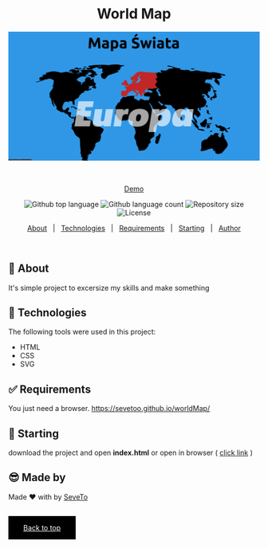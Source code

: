<div align="center" id="top"> 
  
<h1 align="center">World Map</h1>
  <a target="_blank" href="https://sevetoo.github.io/worldMap/">
  <img src="./preview.png" alt="One Div Element" />
  </a>

&#xa0;

<a target="_blank" href="https://sevetoo.github.io/worldMap/">Demo</a>

</div>

<p align="center">
  <img alt="Github top language" src="https://img.shields.io/github/languages/top/SeveToo/worldMap?color=56BEB8">

  <img alt="Github language count" src="https://img.shields.io/github/languages/count/SeveToo/worldMap?color=56BEB8">

  <img alt="Repository size" src="https://img.shields.io/github/repo-size/SeveToo/worldMap?color=56BEB8">

  <img alt="License" src="https://img.shields.io/github/license/SeveToo/worldMap?color=56BEB8">
</p>

<p align="center">
  <a href="#dart-about">About</a> &#xa0; | &#xa0; 
  <!-- <a href="#sparkles-features">Features</a> &#xa0; | &#xa0; -->
  <a href="#rocket-technologies">Technologies</a> &#xa0; | &#xa0;
  <a href="#white_check_mark-requirements">Requirements</a> &#xa0; | &#xa0;
  <a href="#checkered_flag-starting">Starting</a> &#xa0; | &#xa0;
  <a href="https://github.com/SeveToo" target="_blank">Author</a>
</p>

<br>

## :dart: About

<!-- Make some description to me -->

It's simple project to excersize my skills and make something

<!-- ## :sparkles: Features
:heavy_check_mark: You can set interval between rounds \
:heavy_check_mark: You see how many correct and wrong answers you get\ -->

## :rocket: Technologies

The following tools were used in this project:

- HTML
- CSS
- SVG

## :white_check_mark: Requirements

You just need a browser.
https://sevetoo.github.io/worldMap/

## :checkered_flag: Starting

download the project and open **index.html**
or open in browser ( <a href="https://sevetoo.github.io/worldMap/" >click link</a> )

## 😎 Made by

Made ❤ with by <a href="https://github.com/SeveToo" target="_blank">SeveTo</a>

&#xa0;

<a href="#top" style="color: #fff; background: black; padding: 15px 30px">Back to top</a>
